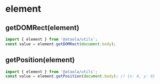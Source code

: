 # element

## getDOMRect(element)

```javascript
import { element } from '@ataola/utils';
const value = element.getDOMRect(document.body);
```

## getPosition(element)

```javascript
import { element } from '@ataola/utils';
const value = element.getPosition(document.body); // {x: 8, y: 8}
```
